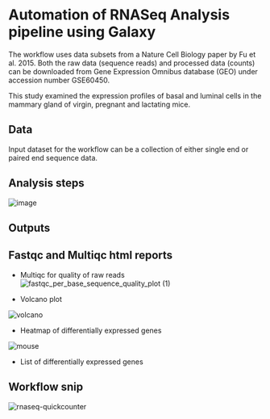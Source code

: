 # Automation of RNASeq Analysis pipeline using Galaxy
The workflow uses data subsets from a Nature Cell Biology paper by Fu et al. 2015. Both the raw data (sequence reads) and processed data (counts) can be downloaded from Gene Expression Omnibus database (GEO) under accession number GSE60450.

This study examined the expression profiles of basal and luminal cells in the mammary gland of virgin, pregnant and lactating mice. 
## Data
Input dataset for the workflow can be a collection of either single end or paired end sequence data.

## Analysis steps
![image](https://github.com/Parcelli/Bioinformatics-portfolio/assets/85280870/a99afcad-c46e-4d17-8f14-b1d77a622d8b)

## Outputs
## Fastqc and Multiqc html reports
* Multiqc for quality of raw reads
![fastqc_per_base_sequence_quality_plot (1)](https://github.com/Parcelli/Bioinformatics-portfolio/assets/85280870/48ee652c-892b-40ef-a872-cbdd82263792)

* Volcano plot

![volcano](https://github.com/Parcelli/Bioinformatics-portfolio/assets/85280870/4cd265b9-a45a-4b57-b7bd-c66d20b662b1)

* Heatmap of differentially expressed genes

![mouse](https://github.com/Parcelli/Bioinformatics-portfolio/assets/85280870/157a333c-20d0-45ee-9b93-e085ee7a83b6)

* List of differentially expressed genes

## Workflow snip
![rnaseq-quickcounter](https://github.com/Parcelli/Bioinformatics-portfolio/assets/85280870/eb5147a8-b9c1-4b65-812f-d70c7211a644)

